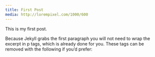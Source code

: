 ```yaml
---
title: First Post
media: http://lorempixel.com/1000/600
---
```


This is my first post.

Because Jekyll grabs the first paragraph you will not need to wrap the excerpt in p tags, which is already done for you. These tags can be removed with the following if you’d prefer: